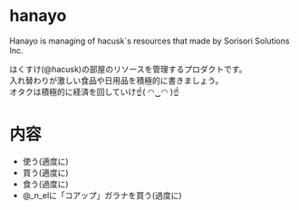 # hanayo
Hanayo is managing of hacusk`s resources that made by Sorisori Solutions Inc.

はくすけ(@hacusk)の部屋のリソースを管理するプロダクトです。  
入れ替わりが激しい食品や日用品を積極的に書きましょう。  
オタクは積極的に経済を回していけ☝( ◠‿◠ )☝  

# 内容
- 使う(適度に)
- 買う(適度に)
- 食う(過度に)
- @_n_elに「コアップ」ガラナを買う(過度に)
